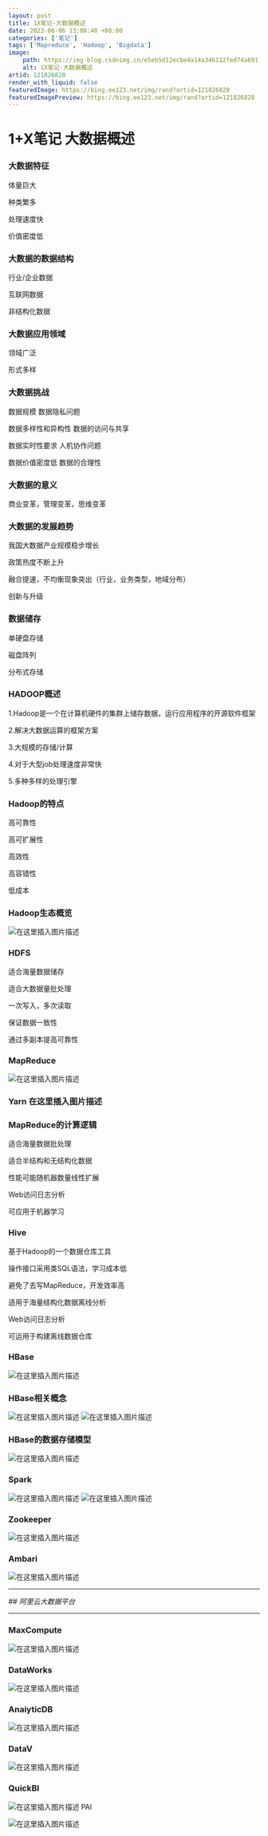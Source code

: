 ```yaml
---
layout: post
title: 1X笔记-大数据概述
date: 2023-06-06 13:00:40 +08:00
categories: ['笔记']
tags: ['Mapreduce', 'Hadoop', 'Bigdata']
image:
    path: https://img-blog.csdnimg.cn/e5eb5d12ecbe4a14a346112fed74a691.png?x-oss-process&#61;image/watermark,type_d3F5LXplbmhlaQ,shadow_50,text_Q1NETiBATWFraW1hMTU3Mg&#61;&#61;,size_20,color_FFFFFF,t_70,g_se,x_16
    alt: 1X笔记-大数据概述
artid: 121826828
render_with_liquid: false
featuredImage: https://bing.ee123.net/img/rand?artid=121826828
featuredImagePreview: https://bing.ee123.net/img/rand?artid=121826828
---
```


# 1+X笔记 大数据概述

### 大数据特征

体量巨大
  
种类繁多
  
处理速度快
  
价值密度低

### 大数据的数据结构

行业/企业数据
  
互联网数据
  
非结构化数据

### 大数据应用领域

领域广泛
  
形式多样

### 大数据挑战

数据规模 数据隐私问题
  
数据多样性和异构性 数据的访问与共享
  
数据实时性要求 人机协作问题
  
数据价值密度低 数据的合理性

### 大数据的意义

商业变革，管理变革，思维变革

### 大数据的发展趋势

我国大数据产业规模稳步增长
  
政策热度不断上升
  
融合提速，不均衡现象突出（行业，业务类型，地域分布）
  
创新与升级

### 数据储存

单硬盘存储
  
磁盘阵列
  
分布式存储

### HADOOP概述

1.Hadoop是一个在计算机硬件的集群上储存数据，运行应用程序的开源软件框架
  
2.解决大数据运算的框架方案
  
3.大规模的存储/计算
  
4.对于大型job处理速度非常快
  
5.多种多样的处理引擎

### Hadoop的特点

高可靠性
  
高可扩展性
  
高效性
  
高容错性
  
低成本

### Hadoop生态概览

![在这里插入图片描述](https://i-blog.csdnimg.cn/blog_migrate/50d9db495643726111b55cd5aeac3217.png)

### HDFS

适合海量数据储存
  
适合大数据量批处理
  
一次写入，多次读取
  
保证数据一致性
  
通过多副本提高可靠性

### MapReduce

![在这里插入图片描述](https://i-blog.csdnimg.cn/blog_migrate/0ecd3b876f2f3759b8064e4281361f14.png)

### Yarn 在这里插入图片描述

### MapReduce的计算逻辑

适合海量数据批处理
  
适合半结构和无结构化数据
  
性能可能随机器数量线性扩展
  
Web访问日志分析
  
可应用于机器学习

### Hive

基于Hadoop的一个数据仓库工具

操作接口采用类SQL语法，学习成本低
  
避免了去写MapReduce，开发效率高
  
适用于海量结构化数据离线分析
  
Web访问日志分析
  
可运用于构建离线数据仓库

### HBase

![在这里插入图片描述](https://i-blog.csdnimg.cn/blog_migrate/7e9d9e0785fe99ae620033baf04c92af.png)

### HBase相关概念

![在这里插入图片描述](https://i-blog.csdnimg.cn/blog_migrate/2e57cd6f2f83330a5e500633f2f3895b.png)
![在这里插入图片描述](https://i-blog.csdnimg.cn/blog_migrate/87894baa002665af86843477c944502b.png)

### HBase的数据存储模型

![在这里插入图片描述](https://i-blog.csdnimg.cn/blog_migrate/2243b49e96d1a4b626acc6b46a300ab9.png)

### Spark

![在这里插入图片描述](https://i-blog.csdnimg.cn/blog_migrate/4502a9adb01e4074deb23859479282fc.png)
![在这里插入图片描述](https://i-blog.csdnimg.cn/blog_migrate/05ba9100650b2b5c1a832e323f4fa43e.png)

### Zookeeper

![在这里插入图片描述](https://i-blog.csdnimg.cn/blog_migrate/2f650f215d63b4986cbb7aef300e59b5.png)

### Ambari

![在这里插入图片描述](https://i-blog.csdnimg.cn/blog_migrate/ed8d47f783e0e7daa9659a8f86e38cae.png)

---

*## 阿里云大数据平台*

---

### MaxCompute

![在这里插入图片描述](https://i-blog.csdnimg.cn/blog_migrate/4fd439cb64d53ee4f112fc3058d88013.png)

### DataWorks

![在这里插入图片描述](https://i-blog.csdnimg.cn/blog_migrate/2f4c83dc98a5e156552ae9b4a09b908f.png)

### AnaiyticDB

![在这里插入图片描述](https://i-blog.csdnimg.cn/blog_migrate/12afcf294c231399a41a3af599f824a7.png)

### DataV

![在这里插入图片描述](https://i-blog.csdnimg.cn/blog_migrate/c885be10e6ea609ac824379b19177bcf.png)

### QuickBI

![在这里插入图片描述](https://i-blog.csdnimg.cn/blog_migrate/f000c9ebdb6ec01bab7f0ef3b2cdb5ff.png)
PAI

![在这里插入图片描述](https://i-blog.csdnimg.cn/blog_migrate/d20ffa5d75ab9989314c574fce858409.png)